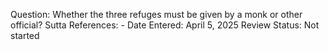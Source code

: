 Question: Whether the three refuges must be given by a monk or other official?
Sutta References: -
Date Entered: April 5, 2025
Review Status: Not started